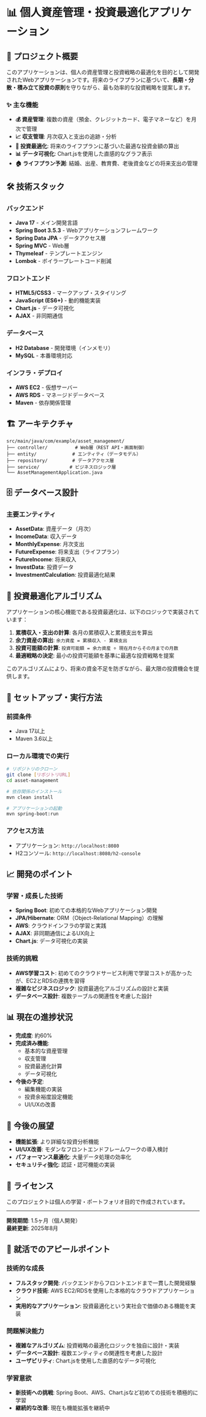 ﻿# 📊 個人資産管理・投資最適化アプリケーション

## 🎯 プロジェクト概要

このアプリケーションは、個人の資産管理と投資戦略の最適化を目的として開発されたWebアプリケーションです。将来のライフプランに基づいて、**長期・分散・積み立て投資の原則**を守りながら、最も効率的な投資戦略を提案します。

### ✨ 主な機能

- **💰 資産管理**: 複数の資産（預金、クレジットカード、電子マネーなど）を月次で管理
- **📈 収支管理**: 月次収入と支出の追跡・分析
- **🎯 投資最適化**: 将来のライフプランに基づいた最適な投資金額の算出
- **📊 データ可視化**: Chart.jsを使用した直感的なグラフ表示
- **🏠 ライフプラン予測**: 結婚、出産、教育費、老後資金などの将来支出の管理

## 🛠️ 技術スタック

### バックエンド
- **Java 17** - メイン開発言語
- **Spring Boot 3.5.3** - Webアプリケーションフレームワーク
- **Spring Data JPA** - データアクセス層
- **Spring MVC** - Web層
- **Thymeleaf** - テンプレートエンジン
- **Lombok** - ボイラープレートコード削減

### フロントエンド
- **HTML5/CSS3** - マークアップ・スタイリング
- **JavaScript (ES6+)** - 動的機能実装
- **Chart.js** - データ可視化
- **AJAX** - 非同期通信

### データベース
- **H2 Database** - 開発環境（インメモリ）
- **MySQL** - 本番環境対応

### インフラ・デプロイ
- **AWS EC2** - 仮想サーバー
- **AWS RDS** - マネージドデータベース
- **Maven** - 依存関係管理

## 🏗️ アーキテクチャ

```
src/main/java/com/example/asset_management/
├── controller/          # Web層（REST API・画面制御）
├── entity/             # エンティティ（データモデル）
├── repository/         # データアクセス層
├── service/           # ビジネスロジック層
└── AssetManagementApplication.java
```

## 🗄️ データベース設計

### 主要エンティティ
- **AssetData**: 資産データ（月次）
- **IncomeData**: 収入データ
- **MonthlyExpense**: 月次支出
- **FutureExpense**: 将来支出（ライフプラン）
- **FutureIncome**: 将来収入
- **InvestData**: 投資データ
- **InvestmentCalculation**: 投資最適化結果

## 🧮 投資最適化アルゴリズム

アプリケーションの核心機能である投資最適化は、以下のロジックで実装されています：

1. **累積収入・支出の計算**: 各月の累積収入と累積支出を算出
2. **余力資産の算出**: `余力資産 = 累積収入 - 累積支出`
3. **投資可能額の計算**: `投資可能額 = 余力資産 ÷ 現在月からその月までの月数`
4. **最適戦略の決定**: 最小の投資可能額を基準に最適な投資戦略を提案

このアルゴリズムにより、将来の資金不足を防ぎながら、最大限の投資機会を提供します。

## 🚀 セットアップ・実行方法

### 前提条件
- Java 17以上
- Maven 3.6以上

### ローカル環境での実行
```bash
# リポジトリのクローン
git clone [リポジトリURL]
cd asset-management

# 依存関係のインストール
mvn clean install

# アプリケーションの起動
mvn spring-boot:run
```

### アクセス方法
- アプリケーション: `http://localhost:8080`
- H2コンソール: `http://localhost:8080/h2-console`

## 📈 開発のポイント

### 学習・成長した技術
- **Spring Boot**: 初めての本格的なWebアプリケーション開発
- **JPA/Hibernate**: ORM（Object-Relational Mapping）の理解
- **AWS**: クラウドインフラの学習と実践
- **AJAX**: 非同期通信によるUX向上
- **Chart.js**: データ可視化の実装

### 技術的挑戦
- **AWS学習コスト**: 初めてのクラウドサービス利用で学習コストが高かったが、EC2とRDSの連携を習得
- **複雑なビジネスロジック**: 投資最適化アルゴリズムの設計と実装
- **データベース設計**: 複数テーブルの関連性を考慮した設計

## 📊 現在の進捗状況

- **完成度**: 約60%
- **完成済み機能**: 
  - 基本的な資産管理
  - 収支管理
  - 投資最適化計算
  - データ可視化
- **今後の予定**:
  - 編集機能の実装
  - 投資余裕度設定機能
  - UI/UXの改善

## 🔮 今後の展望

- **機能拡張**: より詳細な投資分析機能
- **UI/UX改善**: モダンなフロントエンドフレームワークの導入検討
- **パフォーマンス最適化**: 大量データ処理の効率化
- **セキュリティ強化**: 認証・認可機能の実装

## 📝 ライセンス

このプロジェクトは個人の学習・ポートフォリオ目的で作成されています。

---

**開発期間**: 1.5ヶ月（個人開発）  
**最終更新**: 2025年8月

## 🎯 就活でのアピールポイント

### 技術的な成長
- **フルスタック開発**: バックエンドからフロントエンドまで一貫した開発経験
- **クラウド技術**: AWS EC2/RDSを使用した本格的なクラウドアプリケーション
- **実用的なアプリケーション**: 投資最適化という実社会で価値のある機能を実装

### 問題解決能力
- **複雑なアルゴリズム**: 投資戦略の最適化ロジックを独自に設計・実装
- **データベース設計**: 複数エンティティの関連性を考慮した設計
- **ユーザビリティ**: Chart.jsを使用した直感的なデータ可視化

### 学習意欲
- **新技術への挑戦**: Spring Boot、AWS、Chart.jsなど初めての技術を積極的に学習
- **継続的な改善**: 現在も機能拡張を継続中

